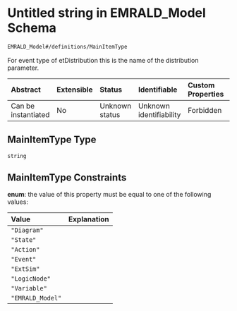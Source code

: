 # Untitled string in EMRALD\_Model Schema

```txt
EMRALD_Model#/definitions/MainItemType
```

For event type of etDistribution this is the name of the distribution parameter.

| Abstract            | Extensible | Status         | Identifiable            | Custom Properties | Additional Properties | Access Restrictions | Defined In                                                                                          |
| :------------------ | :--------- | :------------- | :---------------------- | :---------------- | :-------------------- | :------------------ | :-------------------------------------------------------------------------------------------------- |
| Can be instantiated | No         | Unknown status | Unknown identifiability | Forbidden         | Allowed               | none                | [EMRALD\_JsonSchemaV3\_0.json\*](../../../../out/EMRALD_JsonSchemaV3_0.json "open original schema") |

## MainItemType Type

`string`

## MainItemType Constraints

**enum**: the value of this property must be equal to one of the following values:

| Value            | Explanation |
| :--------------- | :---------- |
| `"Diagram"`      |             |
| `"State"`        |             |
| `"Action"`       |             |
| `"Event"`        |             |
| `"ExtSim"`       |             |
| `"LogicNode"`    |             |
| `"Variable"`     |             |
| `"EMRALD_Model"` |             |
